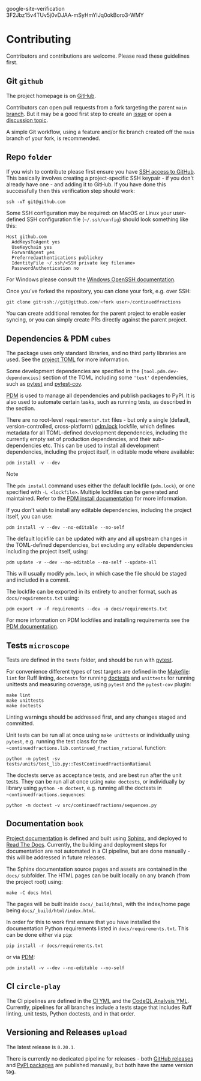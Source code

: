 google-site-verification  
3F2Jbz15v4TUv5j0vDJAA-mSyHmYIJq0okBoro3-WMY

# Contributing

Contributors and contributions are welcome. Please read these guidelines first.

## Git `github`

The project homepage is on [GitHub](https://github.com/sr-murthy/continuedfractions).

Contributors can open pull requests from a fork targeting the parent `main` [branch](https://github.com/sr-murthy/continuedfractions/tree/main). But it may be a good first step to create an [issue](https://github.com/sr-murthy/continuedfractions/issues) or open
a [discussion topic](https://github.com/sr-murthy/continuedfractions/discussions).

A simple Git workflow, using a feature and/or fix branch created off the `main` branch of your fork, is recommended.

## Repo `folder`

If you wish to contribute please first ensure you have [SSH access to GitHub](https://docs.github.com/en/authentication/connecting-to-github-with-ssh). This basically involves creating a project-specific SSH keypair - if you don't already have one - and adding it to GitHub. If you have done this successfully then this verification step should work:

``` shell
ssh -vT git@github.com
```

Some SSH configuration may be required: on MacOS or Linux your user-defined SSH configuration file (`~/.ssh/config`) should look something like this:

``` shell
Host github.com
  AddKeysToAgent yes
  UseKeychain yes
  ForwardAgent yes
  Preferredauthentications publickey
  IdentityFile ~/.ssh/<SSH private key filename>
  PasswordAuthentication no
```

For Windows please consult the [Windows OpenSSH documentation](https://learn.microsoft.com/en-us/windows-server/administration/openssh/openssh_server_configuration).

Once you’ve forked the repository, you can clone your fork, e.g. over SSH:

``` python
git clone git+ssh://git@github.com/<fork user>/continuedfractions
```

You can create additional remotes for the parent project to enable easier syncing, or you can simply create PRs directly against the parent project.

## Dependencies & PDM `cubes`

The package uses only standard libraries, and no third party libraries are used. See the [project TOML](https://github.com/sr-murthy/continuedfractions/blob/main/pyproject.toml) for more information.

Some development dependencies are specified in the `[tool.pdm.dev-dependencies]` section of the TOML including some `'test'` dependencies, such as [pytest](https://docs.pytest.org/en/8.0.x/) and [pytest-cov](https://pytest-cov.readthedocs.io/).

[PDM](https://pdm-project.org/latest) is used to manage all dependencies and publish packages to PyPI. It is also used to automate certain tasks, such as running tests, as described in the section.

There are no root-level `requirements*.txt` files - but only a single (default, version-controlled, cross-platform)
[pdm.lock](https://github.com/sr-murthy/continuedfractions/blob/main/pdm.lock) lockfile, which defines metadata for all TOML-defined development dependencies, including the currently empty set of production dependencies, and their sub-dependencies etc. This can be used to install all development dependencies, including the project itself, in editable mode where available:

``` shell
pdm install -v --dev
```

> [!NOTE]
> The `pdm install` command uses either the default lockfile (`pdm.lock`), or one specified with `-L <lockfile>`. Multiple lockfiles
> can be generated and maintained. Refer to the [PDM install documentation](https://pdm-project.org/latest/reference/cli/#install)
> for more information.

If you don't wish to install any editable dependencies, including the project itself, you can use:

``` shell
pdm install -v --dev --no-editable --no-self
```

The default lockfile can be updated with any and all upstream changes in the TOML-defined dependencies, but excluding any editable dependencies including the project itself, using:

``` shell
pdm update -v --dev --no-editable --no-self --update-all
```

This will usually modify `pdm.lock`, in which case the file should be staged and included in a commit.

The lockfile can be exported in its entirety to another format, such as `docs/requirements.txt` using:

``` shell
pdm export -v -f requirements --dev -o docs/requirements.txt
```

For more information on PDM lockfiles and installing requirements see the [PDM documentation](https://pdm-project.org/latest/).

## Tests `microscope`

Tests are defined in the `tests` folder, and should be run with [pytest](https://pytest-cov.readthedocs.io/en/latest/).

For convenience different types of test targets are defined in the [Makefile](https://github.com/sr-murthy/continuedfractions/blob/main/Makefile): `lint` for Ruff linting, `doctests` for running [doctests](https://docs.python.org/3/library/doctest.html) and
`unittests` for running unittests and measuring coverage, using `pytest` and the `pytest-cov` plugin:

``` shell
make lint
make unittests
make doctests
```

Linting warnings should be addressed first, and any changes staged and committed.

Unit tests can be run all at once using `make unittests` or individually using `pytest`, e.g. running the test class for the
`~continuedfractions.lib.continued_fraction_rational` function:

``` shell
python -m pytest -sv tests/units/test_lib.py::TestContinuedFractionRational
```

The doctests serve as acceptance tests, and are best run after the unit tests. They can be run all at once using `make doctests`, or individually by library using `python -m doctest`, e.g. running all the doctests in `~continuedfractions.sequences`:

``` shell
python -m doctest -v src/continuedfractions/sequences.py
```

## Documentation `book`

[Project documentation](https://continuedfractions.readthedocs.io/en/latest/) is defined and built using [Sphinx](https://www.sphinx-doc.org/en/master/), and deployed to [Read The Docs](https://readthedocs.org). Currently, the building and deployment steps for documentation are not automated in a CI pipeline, but are done manually - this will be addressed in future releases.

The Sphinx documentation source pages and assets are contained in the `docs/` subfolder. The HTML pages can be built locally on any branch (from the project root) using:

``` shell
make -C docs html
```

The pages will be built inside `docs/_build/html`, with the index/home page being `docs/_build/html/index.html`.

In order for this to work first ensure that you have installed the documentation Python requirements listed in `docs/requirements.txt`.
This can be done either via `pip`:

``` shell
pip install -r docs/requirements.txt
```

or via [PDM](https://pdm.fming.dev/latest/):

``` shell
pdm install -v --dev --no-editable --no-self
```

## CI `circle-play`

The CI pipelines are defined in the [CI YML](https://github.com/sr-murthy/continuedfractions/blob/main/.github/workflows/ci.yml)
and the [CodeQL Analysis YML](https://github.com/sr-murthy/continuedfractions/blob/main/.github/workflows/codeql-analysis.yml).
Currently, pipelines for all branches include a tests stage that includes Ruff linting, unit tests, Python doctests, and in that order.

## Versioning and Releases `upload`

The latest release is `0.20.1`.

There is currently no dedicated pipeline for releases - both [GitHub releases](https://github.com/sr-murthy/continuedfractions/releases) and [PyPI packages](https://pypi.org/project/continuedfractions) are published manually, but both have the same version tag.
